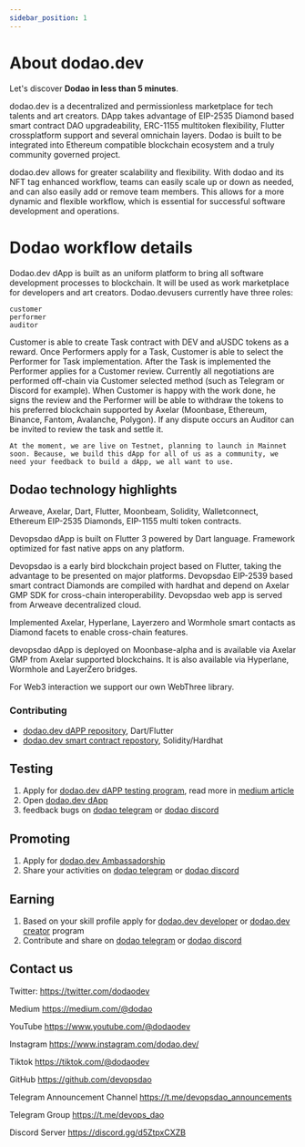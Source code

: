 ```yaml
---
sidebar_position: 1
---
```


# About dodao.dev

Let's discover **Dodao in less than 5 minutes**.

dodao.dev is a decentralized and permissionless marketplace for tech talents and art creators.
DApp takes advantage of EIP-2535 Diamond based smart contract DAO upgradeability, ERC-1155 multitoken flexibility, Flutter crossplatform support and several omnichain layers.
Dodao is built to be integrated into Ethereum compatible blockchain ecosystem and a truly community governed project.

dodao.dev allows for greater scalability and flexibility. With dodao and its NFT tag enhanced workflow, teams can easily scale up or down as needed, and can also easily add or remove team members. This allows for a more dynamic and flexible workflow, which is essential for successful software development and operations.

# Dodao workflow details

Dodao.dev dApp is built as an uniform platform to bring all software development processes to blockchain. It will be used as work marketplace for developers and art creators. Dodao.devusers currently have three roles:

    customer
    performer
    auditor

Customer is able to create Task contract with DEV and aUSDC tokens as a reward. Once Performers apply for a Task, Customer is able to select the Performer for Task implementation. After the Task is implemented the Performer applies for a Customer review. Currently all negotiations are performed off-chain via Customer selected method (such as Telegram or Discord for example). When Customer is happy with the work done, he signs the review and the Performer will be able to withdraw the tokens to his preferred blockchain supported by Axelar (Moonbase, Ethereum, Binance, Fantom, Avalanche, Polygon). If any dispute occurs an Auditor can be invited to review the task and settle it.

    At the moment, we are live on Testnet, planning to launch in Mainnet soon. Because, we build this dApp for all of us as a community, we need your feedback to build a dApp, we all want to use.

## Dodao technology highlights

Arweave, Axelar, Dart, Flutter, Moonbeam, Solidity, Walletconnect, Ethereum EIP-2535 Diamonds, EIP-1155 multi token contracts.

Devopsdao dApp is built on Flutter 3 powered by Dart language. Framework optimized for fast native apps on any platform.

Devopsdao is a early bird blockchain project based on Flutter, taking the advantage to be presented on major platforms. Devopsdao EIP-2539 based smart contract Diamonds are compiled with hardhat and depend on Axelar GMP SDK for cross-chain interoperability. Devopsdao web app is served from Arweave decentralized cloud.

Implemented Axelar, Hyperlane, Layerzero and Wormhole smart contacts as Diamond facets to enable cross-chain features.

devopsdao dApp is deployed on Moonbase-alpha and is available via Axelar GMP from Axelar supported blockchains. It is also available via Hyperlane, Wormhole and LayerZero bridges.

For Web3 interaction we support our own WebThree library.

### Contributing

- [dodao.dev dAPP repository](https://github.com/devopsdao/devopsdao), Dart/Flutter
- [dodao.dev smart contract repostory](https://github.com/devopsdao/devopsdao-smart-contract-diamond), Solidity/Hardhat

## Testing

1. Apply for [dodao.dev dAPP testing program](https://www.devopsdao.com/devopsdao-dapp-testing-program/), read more in [medium article](https://dodao.medium.com/test-the-devopsdao-dapp-from-customer-perspective-585b1c3babda)
2. Open [dodao.dev dApp](https://dodao.dev)
3. feedback bugs on [dodao telegram](https://t.me/dodao_group) or [dodao discord](https://discord.gg/qJwsv45QTd)

## Promoting

1. Apply for [dodao.dev Ambassadorship](https://dodao.medium.com/become-a-devopsdao-ambassador-8c9a640f5156)
2. Share your activities on [dodao telegram](https://t.me/dodao_group) or [dodao discord](https://discord.gg/qJwsv45QTd)

## Earning

1. Based on your skill profile apply for [dodao.dev developer](https://www.devopsdao.com/developer-onboarding-application/) or [dodao.dev creator](https://www.devopsdao.com/creator-onboarding-application/) program
2. Contribute and share on [dodao telegram](https://t.me/dodao_group) or [dodao discord](https://discord.gg/qJwsv45QTd)

## Contact us

Twitter:
https://twitter.com/dodaodev

Medium
https://medium.com/@dodao

YouTube
https://www.youtube.com/@dodaodev

Instagram
https://www.instagram.com/dodao.dev/

Tiktok
https://tiktok.com/@dodaodev

GitHub
https://github.com/devopsdao

Telegram Announcement Channel
https://t.me/devopsdao_announcements

Telegram Group
https://t.me/devops_dao

Discord Server
https://discord.gg/d5ZtpxCXZB
